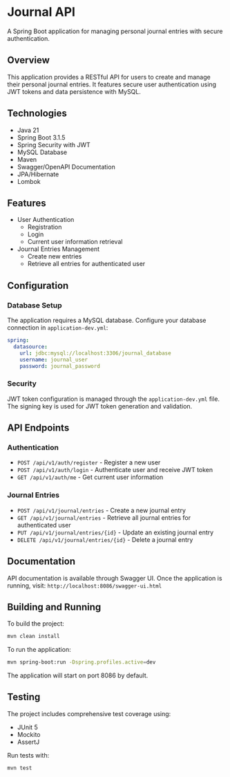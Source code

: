 # Journal API

A Spring Boot application for managing personal journal entries with secure authentication.

## Overview

This application provides a RESTful API for users to create and manage their personal journal entries. It features secure user authentication using JWT tokens and data persistence with MySQL.

## Technologies

- Java 21
- Spring Boot 3.1.5
- Spring Security with JWT
- MySQL Database
- Maven
- Swagger/OpenAPI Documentation
- JPA/Hibernate
- Lombok

## Features

- User Authentication
  - Registration
  - Login
  - Current user information retrieval
- Journal Entries Management
  - Create new entries
  - Retrieve all entries for authenticated user

## Configuration

### Database Setup

The application requires a MySQL database. Configure your database connection in `application-dev.yml`:

```yaml
spring:
  datasource:
    url: jdbc:mysql://localhost:3306/journal_database
    username: journal_user
    password: journal_password
```

### Security

JWT token configuration is managed through the `application-dev.yml` file. The signing key is used for JWT token generation and validation.

## API Endpoints

### Authentication

- `POST /api/v1/auth/register` - Register a new user
- `POST /api/v1/auth/login` - Authenticate user and receive JWT token
- `GET /api/v1/auth/me` - Get current user information

### Journal Entries

- `POST /api/v1/journal/entries` - Create a new journal entry
- `GET /api/v1/journal/entries` - Retrieve all journal entries for authenticated user
- `PUT /api/v1/journal/entries/{id}` - Update an existing journal entry
- `DELETE /api/v1/journal/entries/{id}` - Delete a journal entry

## Documentation

API documentation is available through Swagger UI. Once the application is running, visit:
`http://localhost:8086/swagger-ui.html`

## Building and Running

To build the project:
```bash
mvn clean install
```

To run the application:
```bash
mvn spring-boot:run -Dspring.profiles.active=dev
```

The application will start on port 8086 by default.

## Testing

The project includes comprehensive test coverage using:
- JUnit 5
- Mockito
- AssertJ

Run tests with:
```bash
mvn test
```
